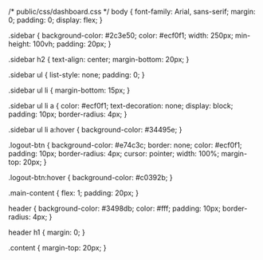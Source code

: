 /* public/css/dashboard.css */
body {
    font-family: Arial, sans-serif;
    margin: 0;
    padding: 0;
    display: flex;
}

.sidebar {
    background-color: #2c3e50;
    color: #ecf0f1;
    width: 250px;
    min-height: 100vh;
    padding: 20px;
}

.sidebar h2 {
    text-align: center;
    margin-bottom: 20px;
}

.sidebar ul {
    list-style: none;
    padding: 0;
}

.sidebar ul li {
    margin-bottom: 15px;
}

.sidebar ul li a {
    color: #ecf0f1;
    text-decoration: none;
    display: block;
    padding: 10px;
    border-radius: 4px;
}

.sidebar ul li a:hover {
    background-color: #34495e;
}

.logout-btn {
    background-color: #e74c3c;
    border: none;
    color: #ecf0f1;
    padding: 10px;
    border-radius: 4px;
    cursor: pointer;
    width: 100%;
    margin-top: 20px;
}

.logout-btn:hover {
    background-color: #c0392b;
}

.main-content {
    flex: 1;
    padding: 20px;
}

header {
    background-color: #3498db;
    color: #fff;
    padding: 10px;
    border-radius: 4px;
}

header h1 {
    margin: 0;
}

.content {
    margin-top: 20px;
}
